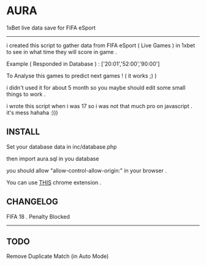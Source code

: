 # AURA
1xBet live data save for FIFA eSport

<hr>

i created this script to gather data from FIFA eSport ( Live Games ) in 1xbet to see in what time they will score in game .

Example ( Responded in Database ) : ['20:01','52:00','90:00']

To Analyse this games to predict next games ! ( it works ;) )

i didn't used it for about 5 month so you maybe should edit some small things to work .

i wrote this script when i was 17 so i was not that much pro on javascript . it's mess hahaha :)))


## INSTALL

Set your database data in inc/database.php

then import aura.sql in you database

you should allow "allow-control-allow-origin:" in your browser . 

You can use [THIS](https://chrome.google.com/webstore/detail/allow-control-allow-origi/nlfbmbojpeacfghkpbjhddihlkkiljbi?hl=es-419&utm_source=chrome-ntp-launcher) chrome extension .


## CHANGELOG

FIFA 18 . Penalty Blocked


<hr>


## TODO 

Remove Duplicate Match (in Auto Mode)
